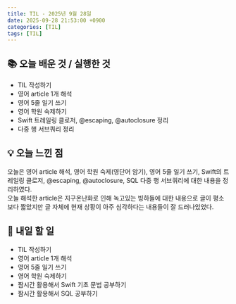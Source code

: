 ```yaml
---
title: TIL - 2025년 9월 28일
date: 2025-09-28 21:53:00 +0900
categories: [TIL]
tags: [TIL]
---
```


## 📚 **오늘 배운 것 / 실행한 것**

- TIL 작성하기
- 영어 article 1개 해석
- 영어 5줄 일기 쓰기
- 영어 학원 숙제하기
- Swift 트레일링 클로저, @escaping, @autoclosure 정리
- 다중 행 서브쿼리 정리

## 💡 **오늘 느낀 점**

오늘은 영어 article 해석, 영어 학원 숙제(영단어 암기), 영어 5줄 일기 쓰기, Swift의 트레일링 클로저, @escaping, @autoclosure, SQL 다중 행 서브쿼리에 대한 내용을 정리하였다.<br>
오늘 해석한 article은 지구온난화로 인해 녹고있는 빙하들에 대한 내용으로 글이 평소보다 짧았지만 글 자체에 현재 상황이 아주 심각하다는 내용들이 잘 드러나있었다.<br>

## 🎯 **내일 할 일**

- TIL 작성하기
- 영어 article 1개 해석
- 영어 5줄 일기 쓰기
- 영어 학원 숙제하기
- 짬시간 활용해서 Swift 기초 문법 공부하기
- 짬시간 활용해서 SQL 공부하기